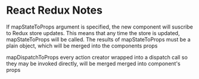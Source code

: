 # React Redux Notes


If mapStateToProps argument is specified, the new component will suscribe to Redux store updates.  This means that any time the store is updated, mapStateToProps will be called.  The results of mapStateToProps must be a plain object, which will be merged into the components props

mapDispatchToProps every action creator wrapped into a dispatch call so they may be invoked directly, will be merged merged into component's props